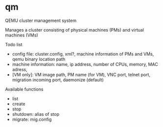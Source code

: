 qm
==

QEMU cluster management system

Manages a cluster consisting of physical machines (PMs) and virtual machines (VMs)

Todo list
- config file: cluster.config, xml?, machine information of PMs and VMs, qemu binary location path 
- machine information: name, ip address, number of CPUs, memory, MAC adress, 
- [VM only]: VM image path, PM name (for VM), VNC port, telnet port, migration incoming port, daemonize (default)

Available functions

- list
- create
- stop 
- shutdown: alias of stop
- migrate: mig.config
